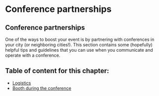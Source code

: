# Conference partnerships

## Conference partnerships

One of the ways to boost your event is by partnering with conferences in your city \(or neighboring cities!\). This section contains some \(hopefully\) helpful tips and guidelines that you can use when you communicate and operate with a conference.

## Table of content for this chapter:

* [Logistics](logistics.md)
* [Booth during the conference](booth.md)

